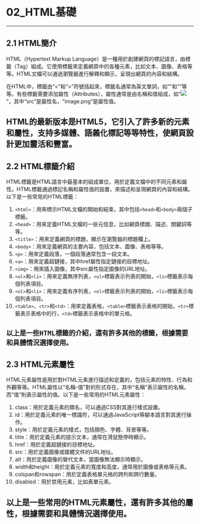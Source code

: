 # 02_HTML基礎
---

## 2.1 HTML簡介

HTML（Hypertext Markup Language）是一種用於創建網頁的標記語言，由標籤（Tag）組成。它使用標籤來定義網頁中的各種元素，比如文本、圖像、表格等等。HTML文檔可以通過瀏覽器進行解釋和顯示，呈現出網頁的內容和結構。

在HTML中，標籤由“<”和“>”符號括起來，標籤名通常為英文單詞，如“<html>”和“<body>”等等。有些標籤需要添加屬性（Attributes），屬性通常是由名稱和值組成，如“<img src='image.png'>”，其中“src”是屬性名，“image.png”是屬性值。

HTML的最新版本是HTML5，它引入了許多新的元素和屬性，支持多媒體、語義化標記等等特性，使網頁設計更加靈活和豐富。
---


## 2.2 HTML標籤介紹

HTML標籤是HTML語言中最基本的組成單位，用於定義文檔中的不同元素和屬性。HTML標籤通過標記名稱和屬性值的設置，來描述和呈現網頁的內容和結構。以下是一些常見的HTML標籤：

1. `<html>`：用來標示HTML文檔的開始和結束，其中包括`<head>`和`<body>`兩個子標籤。
2. `<head>`：用來定義HTML文檔的一些元信息，比如網頁標題、描述、關鍵詞等等。
3. `<title>`：用來定義網頁的標題，顯示在瀏覽器的標題欄上。
4. `<body>`：用來定義網頁的主要內容，包括文本、圖像、表格等等。
5. `<p>`：用來定義段落，一個段落通常包含一段文本。
6. `<a>`：用來定義超鏈接，其中href屬性指定鏈接的目標地址。
7. `<img>`：用來插入圖像，其中src屬性指定圖像的URL地址。
8. `<ul>`和`<li>`：用來定義無序列表，`<ul>`標籤表示列表的開始，`<li>`標籤表示每個列表項目。
9. `<ol>`和`<li>`：用來定義有序列表，`<ol>`標籤表示列表的開始，`<li>`標籤表示每個列表項目。
10. `<table>`、`<tr>`和`<td>`：用來定義表格，`<table>`標籤表示表格的開始，`<tr>`標籤表示表格中的行，`<td>`標籤表示表格中的單元格。

`以上是一些HTML標籤的介紹，還有許多其他的標籤，根據需要和具體情況選擇使用。`
---


## 2.3 HTML元素屬性

HTML元素屬性是用於對HTML元素進行描述和定義的，包括元素的特性、行為和外觀等等。HTML屬性以“名稱-值”對的形式存在，其中“名稱”表示屬性的名稱，而“值”則表示屬性的值。以下是一些常用的HTML元素屬性：

1. class：用於定義元素的類名，可以通過CSS對其進行樣式設置。
2. id：用於定義元素的唯一標識符，可以通過JavaScript等腳本語言對其進行操作。
3. style：用於定義元素的樣式，包括顏色、字體、背景等等。
4. title：用於定義元素的提示文本，通常在滑鼠懸停時顯示。
5. href：用於定義超鏈接的目標地址。
6. src：用於定義圖像或媒體文件的URL地址。
7. alt：用於定義圖像的替代文本，當圖像無法顯示時顯示。
8. width和height：用於定義元素的寬度和高度，通常用於圖像或表格等元素。
9. colspan和rowspan：用於定義表格單元格的跨列和跨行數量。
10. disabled：用於禁用元素，比如表單元素。

以上是一些常用的HTML元素屬性，還有許多其他的屬性，根據需要和具體情況選擇使用。
---